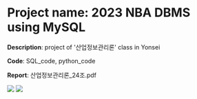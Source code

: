 # Project name: 2023 NBA DBMS using MySQL
**Description**: project of '산업정보관리론' class in Yonsei

**Code**: SQL_code, python_code

**Report**: 산업정보관리론_24조.pdf

<img src="https://img.shields.io/badge/MySQL-4479A1?style=for-the-badge&logo=MySQL&logoColor=white"> <img src="https://img.shields.io/badge/python-3776AB?style=for-the-badge&logo=python&logoColor=white">
